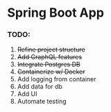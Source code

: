 # Spring Boot App

### TODO:
1. ~~Refine project structure~~
2. ~~Add GraphQL features~~
3. ~~Integrate Postgres DB~~
4. ~~Containerize w/ Docker~~
5. Add logging from container
6. Add data for db
7. Add UI
8. Automate testing
